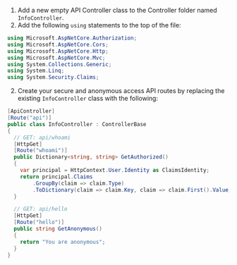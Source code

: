 1. Add a new empty API Controller class to the Controller folder named `InfoController`.
2. Add the following `using` statements to the top of the file:

```csharp
using Microsoft.AspNetCore.Authorization;
using Microsoft.AspNetCore.Cors;
using Microsoft.AspNetCore.Http;
using Microsoft.AspNetCore.Mvc;
using System.Collections.Generic;
using System.Linq;
using System.Security.Claims;
```

2. Create your secure and anonymous access API routes by replacing the existing `InfoController` class with the following:

```csharp
[ApiController]
[Route("api")]
public class InfoController : ControllerBase
{
  // GET: api/whoami
  [HttpGet]
  [Route("whoami")]
  public Dictionary<string, string> GetAuthorized()
  {
    var principal = HttpContext.User.Identity as ClaimsIdentity;
    return principal.Claims
        .GroupBy(claim => claim.Type)
        .ToDictionary(claim => claim.Key, claim => claim.First().Value);
  }

  // GET: api/hello
  [HttpGet]
  [Route("hello")]
  public string GetAnonymous()
  {
    return "You are anonymous";
  }
}
```